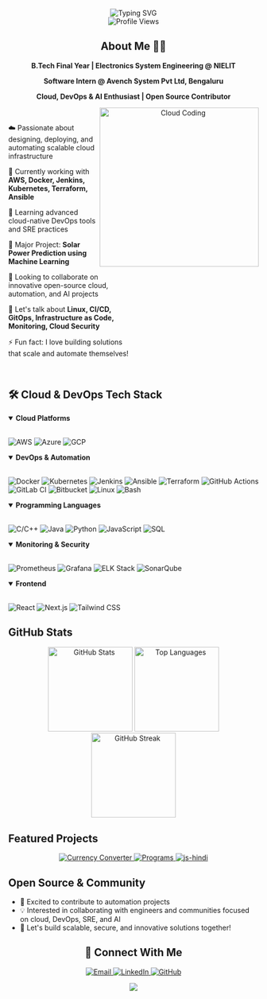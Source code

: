 <div align="center">
<!--   <img width="100%" height="50%" src="https://images.unsplash.com/photo-1506744038136-46273834b3fb?fit=crop&w=1200&q=80" alt="Cloud Banner"/> -->
  <br>
  <img src="https://readme-typing-svg.herokuapp.com?font=Fira+Code&duration=3500&pause=1200&color=00B4D8&center=true&vCenter=true&multiline=true&width=700&height=90&lines=Welcome+to+My+GitHub+Profile+%F0%9F%8C%90;Cloud+Engineer+Aspirant+%7C+Open+Source+Contributor;Building+Reliable+Cloud+Solutions+with+DevOps+%26+AI" alt="Typing SVG" />
</div>

<div align="center">
  <img src="https://komarev.com/ghpvc/?username=imabhi165&label=Profile%20Views&color=00B4D8&style=flat" alt="Profile Views" />
</div>

<h2 align="center">About Me 👨‍💻</h2>

<div align="center">
  <p><strong>B.Tech Final Year | Electronics System Engineering @ NIELIT</strong></p>
  <p><strong>Software Intern @ Avench System Pvt Ltd, Bengaluru</strong></p>
  <p><strong>Cloud, DevOps & AI Enthusiast | Open Source Contributor</strong></p>
</div>

<div align="center">
  <img align="right" alt="Cloud Coding" width="320" src="https://cdn.dribbble.com/users/1162077/screenshots/3848914/programmer.gif">
</div>

<br>

<div align="left" style="width: 50%;">
  <p>☁️ Passionate about designing, deploying, and automating scalable cloud infrastructure</p>
  <p>🔭 Currently working with <strong>AWS, Docker, Jenkins, Kubernetes, Terraform, Ansible</strong></p>
  <p>🌱 Learning advanced cloud-native DevOps tools and SRE practices</p>
  <p>🚀 Major Project: <strong>Solar Power Prediction using Machine Learning</strong></p>
  <p>🤝 Looking to collaborate on innovative open-source cloud, automation, and AI projects</p>
  <p>💬 Let's talk about <strong>Linux, CI/CD, GitOps, Infrastructure as Code, Monitoring, Cloud Security</strong></p>
  <p>⚡ Fun fact: I love building solutions that scale and automate themselves!</p>
</div>

<br clear="both">

## 🛠️ Cloud & DevOps Tech Stack

<details open>
<summary><strong>Cloud Platforms</strong></summary>
<br>

![AWS](https://img.shields.io/badge/AWS-232F3E?style=for-the-badge&logo=amazon-aws&logoColor=white)
![Azure](https://img.shields.io/badge/Azure-0078D4?style=for-the-badge&logo=microsoft-azure&logoColor=white)
![GCP](https://img.shields.io/badge/GCP-4285F4?style=for-the-badge&logo=google-cloud&logoColor=white)

</details>

<details open>
<summary><strong>DevOps & Automation</strong></summary>
<br>

![Docker](https://img.shields.io/badge/Docker-2496ED?style=for-the-badge&logo=docker&logoColor=white)
![Kubernetes](https://img.shields.io/badge/Kubernetes-326CE5?style=for-the-badge&logo=kubernetes&logoColor=white)
![Jenkins](https://img.shields.io/badge/Jenkins-D24939?style=for-the-badge&logo=jenkins&logoColor=white)
![Ansible](https://img.shields.io/badge/Ansible-EE0000?style=for-the-badge&logo=ansible&logoColor=white)
![Terraform](https://img.shields.io/badge/Terraform-623CE4?style=for-the-badge&logo=terraform&logoColor=white)
![GitHub Actions](https://img.shields.io/badge/GitHub_Actions-2088FF?style=for-the-badge&logo=github-actions&logoColor=white)
![GitLab CI](https://img.shields.io/badge/GitLab-330F63?style=for-the-badge&logo=gitlab&logoColor=white)
![Bitbucket](https://img.shields.io/badge/Bitbucket-0052CC?style=for-the-badge&logo=bitbucket&logoColor=white)
![Linux](https://img.shields.io/badge/Linux-FCC624?style=for-the-badge&logo=linux&logoColor=black)
![Bash](https://img.shields.io/badge/Bash-4EAA25?style=for-the-badge&logo=gnu-bash&logoColor=white)

</details>

<details open>
<summary><strong>Programming Languages</strong></summary>
<br>

![C/C++](https://img.shields.io/badge/C%2FC++-00599C?style=for-the-badge&logo=c&logoColor=white)
![Java](https://img.shields.io/badge/Java-ED8B00?style=for-the-badge&logo=java&logoColor=white)
![Python](https://img.shields.io/badge/Python-3776AB?style=for-the-badge&logo=python&logoColor=white)
![JavaScript](https://img.shields.io/badge/JavaScript-F7DF1E?style=for-the-badge&logo=javascript&logoColor=black)
![SQL](https://img.shields.io/badge/PostgreSQL-316192?style=for-the-badge&logo=postgresql&logoColor=white)

</details>

<details open>
<summary><strong>Monitoring & Security</strong></summary>
<br>

![Prometheus](https://img.shields.io/badge/Prometheus-E6522C?style=for-the-badge&logo=prometheus&logoColor=white)
![Grafana](https://img.shields.io/badge/Grafana-F46800?style=for-the-badge&logo=grafana&logoColor=white)
![ELK Stack](https://img.shields.io/badge/ELK-005571?style=for-the-badge&logo=elastic-stack&logoColor=white)
![SonarQube](https://img.shields.io/badge/SonarQube-4E9BCD?style=for-the-badge&logo=sonarqube&logoColor=white)

</details>

<details open>
<summary><strong>Frontend</strong></summary>
<br>

![React](https://img.shields.io/badge/React-20232A?style=for-the-badge&logo=react&logoColor=61DAFB)
![Next.js](https://img.shields.io/badge/Next.js-000000?style=for-the-badge&logo=nextdotjs&logoColor=white)
![Tailwind CSS](https://img.shields.io/badge/Tailwind_CSS-38B2AC?style=for-the-badge&logo=tailwind-css&logoColor=white)

</details>

## GitHub Stats

<div align="center">
 <img src="https://github-profile-summary-cards.vercel.app/api/cards/profile-details?username=imabhi165&show_icons=true&theme=tokyonight&hide_border=true&count_private=true" alt="GitHub Stats" height="170"/>
  <img src="https://github-readme-stats.vercel.app/api/top-langs/?username=imabhi165&layout=compact&theme=tokyonight&hide_border=true" alt="Top Languages" height="170"/>
  <img src="https://github-readme-streak-stats-eight.vercel.app?user=imabhi165&theme=tokyonight&hide_border=true" alt="GitHub Streak" height="170"/>
</div>

## Featured Projects

<div align="center">

  <!-- Currency Converter -->
  <a href="https://github.com/imabhi165/Currency-Converter">
    <img src="https://github-readme-stats.vercel.app/api/pin/?username=imabhi165&repo=Currency-Converter&theme=tokyonight&hide_border=true" alt="Currency Converter" />
  </a>
  
  <!-- Programs -->
  <a href="https://github.com/imabhi165/Programs">
    <img src="https://github-readme-stats.vercel.app/api/pin/?username=imabhi165&repo=Programs&theme=tokyonight&hide_border=true" alt="Programs" />
  </a>

  <!-- js-hindi -->
  <a href="https://github.com/imabhi165/js-hindi">
    <img src="https://github-readme-stats.vercel.app/api/pin/?username=imabhi165&repo=js-hindi&theme=tokyonight&hide_border=true" alt="js-hindi" />
  </a>

</div>

##  Open Source & Community

- 🌟 Excited to contribute to automation projects
- 💡 Interested in collaborating with engineers and communities focused on cloud, DevOps, SRE, and AI
- 🤗 Let's build scalable, secure, and innovative solutions together!

<h2 align="center">🤝 Connect With Me</h2>

<p align="center">
  <a href="mailto:imabhi165@gmail.com" target="_blank">
    <img src="https://img.shields.io/badge/Gmail-D14836?style=for-the-badge&logo=gmail&logoColor=white" alt="Email" />
  </a>
  <a href="https://www.linkedin.com/in/imabhi165/" target="_blank">
    <img src="https://img.shields.io/badge/LinkedIn-%230077B5.svg?&style=for-the-badge&logo=linkedin&logoColor=white" alt="LinkedIn" />
  </a>
  <a href="https://github.com/imabhi165" target="_blank">
    <img src="https://img.shields.io/badge/GitHub-%23181717.svg?&style=for-the-badge&logo=github&logoColor=white" alt="GitHub" />
  </a>
</p>

<div align="center">
  <img src="https://capsule-render.vercel.app/api?type=waving&color=gradient&height=100&section=footer"/>
</div>
